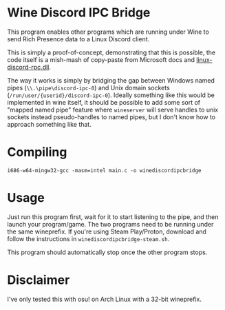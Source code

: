 Wine Discord IPC Bridge
=======================

This program enables other programs which are running under Wine to send Rich
Presence data to a Linux Discord client.

This is simply a proof-of-concept, demonstrating that this is possible, the
code itself is a mish-mash of copy-paste from Microsoft docs and
[linux-discord-rpc.dll](https://github.com/goeo-/discord-rpc/blob/linux-under-wine/src/connection_win.cpp).

The way it works is simply by bridging the gap between Windows named pipes
(`\\.\pipe\discord-ipc-0`) and Unix domain sockets
(`/run/user/{userid}/discord-ipc-0`). Ideally something like this would be
implemented in wine itself, it should be possible to add some sort of "mapped
named pipe" feature where `wineserver` will serve handles to unix sockets
instead pseudo-handles to named pipes, but I don't know how to approach
something like that.

Compiling
=========

    i686-w64-mingw32-gcc -masm=intel main.c -o winediscordipcbridge

Usage
=====

Just run this program first, wait for it to start listening to the pipe, and
then launch your program/game. The two programs need to be running under the
same wineprefix. If you're using Steam Play/Proton, download and follow the
instructions in `winediscordipcbridge-steam.sh`.

This program should automatically stop once the other program stops.

Disclaimer
==========

I've only tested this with osu! on Arch Linux with a 32-bit wineprefix.
